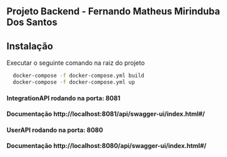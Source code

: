 ## Projeto Backend - Fernando Matheus Mirinduba Dos Santos


## Instalação

Executar o seguinte comando na raiz do projeto

```bash
  docker-compose -f docker-compose.yml build
  docker-compose -f docker-compose.yml up
```

#### IntegrationAPI rodando na porta: 8081
#### Documentação http://localhost:8081/api/swagger-ui/index.html#/

#### UserAPI rodando na porta: 8080
#### Documentação http://localhost:8080/api/swagger-ui/index.html#/
